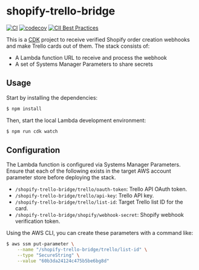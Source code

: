# shopify-trello-bridge

[![CI](https://github.com/hectcastro/shopify-trello-bridge/actions/workflows/continuous-integration.yml/badge.svg)](https://github.com/hectcastro/shopify-trello-bridge/actions/workflows/continuous-integration.yml) [![codecov](https://codecov.io/gh/hectcastro/shopify-trello-bridge/branch/main/graph/badge.svg?token=KCJ9OFBFFV)](https://codecov.io/gh/hectcastro/shopify-trello-bridge) [![CII Best Practices](https://bestpractices.coreinfrastructure.org/projects/5095/badge)](https://bestpractices.coreinfrastructure.org/projects/5095) 

This is a [CDK](https://github.com/aws/aws-cdk) project to receive verified Shopify order creation webhooks and make Trello cards out of them. The stack consists of:

- A Lambda function URL to receive and process the webhook
- A set of Systems Manager Parameters to share secrets

## Usage

Start by installing the dependencies:

```bash
$ npm install
```

Then, start the local Lambda development environment:

```bash
$ npm run cdk watch
```

## Configuration

The Lambda function is configured via Systems Manager Parameters. Ensure that each of the following exists in the target AWS account parameter store before deploying the stack.

- `/shopify-trello-bridge/trello/oauth-token`: Trello API OAuth token.
- `/shopify-trello-bridge/trello/api-key`: Trello API key.
- `/shopify-trello-bridge/trello/list-id`: Target Trello list ID for the card.
- `/shopify-trello-bridge/shopify/webhook-secret`: Shopify webhook verification token.

Using the AWS CLI, you can create these parameters with a command like:

```bash
$ aws ssm put-parameter \
    --name "/shopify-trello-bridge/trello/list-id" \
    --type "SecureString" \
    --value "60b3da24124c475b5be6bg8d"
```
